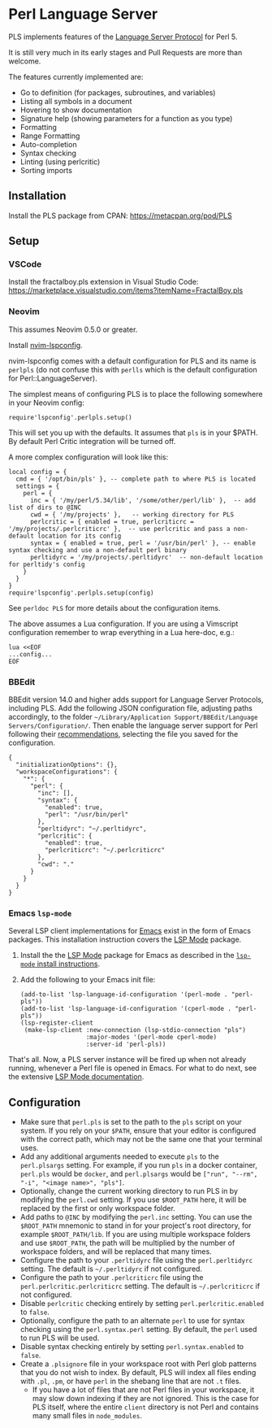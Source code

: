 Perl Language Server
====================

PLS implements features of the [Language Server Protocol](https://microsoft.github.io/language-server-protocol/) for Perl 5.

It is still very much in its early stages and Pull Requests are more than welcome.

The features currently implemented are:

* Go to definition (for packages, subroutines, and variables)
* Listing all symbols in a document
* Hovering to show documentation
* Signature help (showing parameters for a function as you type)
* Formatting
* Range Formatting
* Auto-completion
* Syntax checking
* Linting (using perlcritic)
* Sorting imports

## Installation

Install the PLS package from CPAN: https://metacpan.org/pod/PLS

## Setup

### VSCode

Install the fractalboy.pls extension in Visual Studio Code: https://marketplace.visualstudio.com/items?itemName=FractalBoy.pls

### Neovim

This assumes Neovim 0.5.0 or greater.

Install [nvim-lspconfig](https://github.com/neovim/nvim-lspconfig).

nvim-lspconfig comes with a default configuration for PLS and its name is `perlpls` (do not confuse this with `perlls` which is the default configuration for Perl::LanguageServer).

The simplest means of configuring PLS is to place the following somewhere in your Neovim config:
```
require'lspconfig'.perlpls.setup()
```
This will set you up with the defaults. It assumes that `pls` is in your $PATH. By default Perl Critic integration will be turned off.

A more complex configuration will look like this:
```
local config = {
  cmd = { '/opt/bin/pls' }, -- complete path to where PLS is located
  settings = {
    perl = {
      inc = { '/my/perl/5.34/lib', '/some/other/perl/lib' },  -- add list of dirs to @INC
      cwd = { '/my/projects' },   -- working directory for PLS
      perlcritic = { enabled = true, perlcriticrc = '/my/projects/.perlcriticrc' },  -- use perlcritic and pass a non-default location for its config
      syntax = { enabled = true, perl = '/usr/bin/perl' }, -- enable syntax checking and use a non-default perl binary
      perltidyrc = '/my/projects/.perltidyrc'  -- non-default location for perltidy's config
    }
  }
}
require'lspconfig'.perlpls.setup(config)
```
See `perldoc PLS` for more details about the configuration items.

The above assumes a Lua configuration. If you are using a Vimscript configuration remember to wrap everything in a Lua here-doc, e.g.:
```
lua <<EOF
...config...
EOF
```

### BBEdit

BBEdit version 14.0 and higher adds support for Language Server Protocols, including PLS. Add the following JSON configuration file, adjusting paths accordingly, to the folder `~/Library/Application Support/BBEdit/Language Servers/Configuration/`. Then enable the language server support for Perl following their [recommendations](https://www.barebones.com/support/bbedit/lsp-notes.html), selecting the file you saved for the configuration.

```
{
  "initializationOptions": {},
  "workspaceConfigurations": {
    "*": {
      "perl": {
        "inc": [],
        "syntax": {
          "enabled": true,
          "perl": "/usr/bin/perl"
        },
        "perltidyrc": "~/.perltidyrc",
        "perlcritic": {
          "enabled": true,
          "perlcriticrc": "~/.perlcriticrc"
        },
        "cwd": "."
      }
    }
  }
}
```

### Emacs `lsp-mode`

Several LSP client implementations for
[Emacs](https://www.gnu.org/software/emacs/) exist in the form of
Emacs packages. This installation instruction covers the [LSP
Mode](https://emacs-lsp.github.io/lsp-mode/) package.

1. Install the the [LSP Mode](https://emacs-lsp.github.io/lsp-mode/)
   package for Emacs as described in the [`lsp-mode` install
   instructions](https://emacs-lsp.github.io/lsp-mode/page/installation/).

2. Add the following to your Emacs init file:

   ```
   (add-to-list 'lsp-language-id-configuration '(perl-mode . "perl-pls"))
   (add-to-list 'lsp-language-id-configuration '(cperl-mode . "perl-pls"))
   (lsp-register-client
    (make-lsp-client :new-connection (lsp-stdio-connection "pls")
                     :major-modes '(perl-mode cperl-mode)
                     :server-id 'perl-pls))
   ```

That's all. Now, a PLS server instance will be fired up when not
already running, whenever a Perl file is opened in Emacs. For what to
do next, see the extensive [LSP Mode
documentation](https://emacs-lsp.github.io/lsp-mode/page/main-features/).

## Configuration

* Make sure that `perl.pls` is set to the path to the `pls` script on your system.
If you rely on your `$PATH`, ensure that your editor is configured with the correct
path, which may not be the same one that your terminal uses.
* Add any additional arguments needed to execute `pls` to the `perl.plsargs` setting.
For example, if you run `pls` in a docker container, `perl.pls` would be `docker`, and
`perl.plsargs` would be `["run", "--rm", "-i", "<image name>", "pls"]`.
* Optionally, change the current working directory to run PLS in by modifying the `perl.cwd` setting. If you use `$ROOT_PATH` here, it will be replaced by the first or only workspace folder.
* Add paths to `@INC` by modifying the `perl.inc` setting. You can use the `$ROOT_PATH` mnemonic to stand in for your project's root directory, for example `$ROOT_PATH/lib`. If you are using multiple workspace folders and use `$ROOT_PATH`, the path will be multiplied by the number of workspace folders, and will be replaced that many times.
* Configure the path to your `.perltidyrc` file using the `perl.perltidyrc` setting. The default is `~/.perltidyrc` if not configured.
* Configure the path to your `.perlcriticrc` file using the `perl.perlcritic.perlcriticrc` setting. The default is `~/.perlcriticrc` if not configured.
* Disable `perlcritic` checking entirely by setting `perl.perlcritic.enabled` to
`false`.
* Optionally, configure the path to an alternate `perl` to use for syntax checking using the `perl.syntax.perl` setting. By default, the `perl` used to run PLS will be used.
*  Disable syntax checking entirely by setting `perl.syntax.enabled` to `false`.
* Create a `.plsignore` file in your workspace root with Perl glob patterns that you do not wish to index. By default, PLS will index all files ending with `.pl`, `.pm`, or have `perl` in the shebang line that are not `.t` files.
  * If you have a lot of files that are not Perl files in your workspace, it may slow down indexing if they are not ignored. This is the case for PLS itself, where the entire `client` directory is not Perl and contains many small files in `node_modules`.
